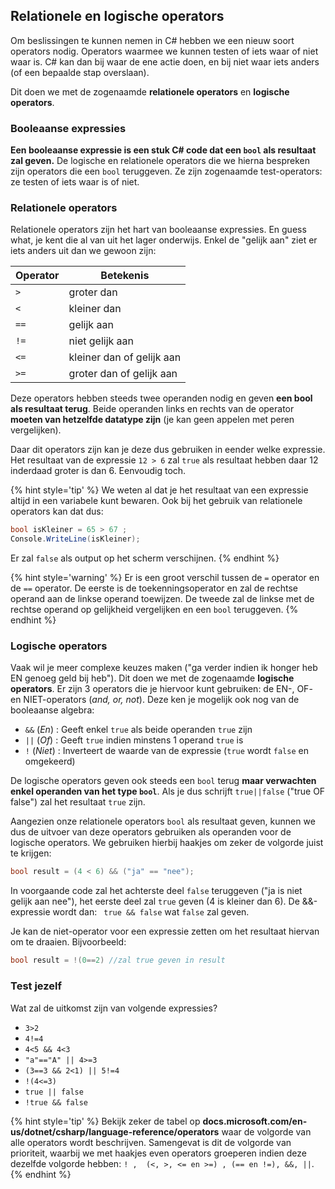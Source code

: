 ## Relationele en logische operators

Om beslissingen te kunnen nemen in C# hebben we een nieuw soort operators nodig. Operators waarmee we kunnen testen of iets waar of niet waar is. C# kan dan bij waar de ene actie doen, en bij niet waar iets anders (of een bepaalde stap overslaan). 

Dit doen we met de zogenaamde **relationele operators** en **logische operators**.

### Booleaanse expressies

**Een booleaanse expressie is een stuk C# code dat een ``bool`` als resultaat zal geven.** De logische en relationele operators die we hierna bespreken zijn operators die een ``bool`` teruggeven. Ze zijn zogenaamde test-operators: ze testen of iets waar is of niet.

### Relationele operators

Relationele operators zijn het hart van booleaanse expressies. En guess what, je kent die al van uit het lager onderwijs. Enkel de "gelijk aan" ziet er iets anders uit dan we gewoon zijn:

| Operator| Betekenis| 
| ---------| ---------|
| ``>`` |groter dan| 
| ``<`` |kleiner dan| 
| ``==`` |gelijk aan | 
| ``!=`` |niet gelijk aan| 
| ``<=`` |kleiner dan of gelijk aan| 
| ``>=`` |groter dan of gelijk aan| 

Deze operators hebben steeds twee operanden nodig en geven **een bool als resultaat terug**. Beide operanden links en rechts van de operator **moeten van hetzelfde datatype zijn** (je kan geen appelen met peren vergelijken).

Daar dit operators zijn kan je deze dus gebruiken in eender welke expressie. Het resultaat van de expressie ``12 > 6`` zal ``true`` als resultaat hebben daar 12 inderdaad groter is dan 6. Eenvoudig toch.

{% hint style='tip' %}
We weten al dat je het resultaat van een expressie altijd in een variabele kunt bewaren. Ook bij het gebruik van relationele operators kan dat dus:

```csharp
bool isKleiner = 65 > 67 ;
Console.WriteLine(isKleiner);
```

Er zal `false` als output op het scherm verschijnen.
{% endhint %}


{% hint style='warning' %}
Er is een groot verschil tussen de ``=`` operator en de ``==`` operator. De eerste is de toekenningsoperator en zal de rechtse operand aan de linkse operand toewijzen. De tweede zal de linkse met de rechtse operand op gelijkheid vergelijken en een ``bool`` teruggeven.
{% endhint %}


### Logische operators

Vaak wil je meer complexe keuzes maken ("ga verder indien ik honger heb EN genoeg geld bij heb"). Dit doen we met de zogenaamde **logische operators**. Er zijn 3 operators die je hiervoor kunt gebruiken: de EN-, OF- en NIET-operators (*and, or, not*). Deze ken je mogelijk ook nog van de booleaanse algebra:

* ``&&`` (*En*) : Geeft enkel ``true`` als beide operanden ``true`` zijn
* ``||`` (*Of*) : Geeft ``true`` indien minstens 1 operand ``true`` is
* ``!`` (*Niet*) : Inverteert de waarde van de expressie (``true`` wordt ``false`` en omgekeerd)

De logische operators geven ook steeds een ``bool`` terug **maar verwachten enkel operanden van het type ``bool``**. Als je dus schrijft ``true||false`` ("true OF false") zal het resultaat ``true`` zijn.

Aangezien onze relationele operators ``bool`` als resultaat geven, kunnen we dus de uitvoer van deze operators gebruiken als operanden voor de logische operators. We gebruiken hierbij haakjes om zeker de volgorde juist te krijgen:


```csharp
bool result = (4 < 6) && ("ja" == "nee");
```

In voorgaande code zal het achterste deel ``false`` teruggeven ("ja is niet gelijk aan nee"), het eerste deel zal ``true`` geven (4 is kleiner dan 6). De &&-expressie wordt dan: `` true && false`` wat ``false`` zal geven.

Je kan de niet-operator voor een expressie zetten om het resultaat hiervan om te draaien. Bijvoorbeeld:


```csharp
bool result = !(0==2) //zal true geven in result
```

### Test jezelf
Wat zal de uitkomst zijn van volgende expressies?

* ``3>2 ``
* ``4!=4`` 
* ``4<5 && 4<3``
* ``"a"=="A" || 4>=3``
* ``(3==3 && 2<1) || 5!=4``
* ``!(4<=3)``
* ``true || false``
* ``!true && false``



{% hint style='tip' %}
Bekijk zeker de tabel op **docs.microsoft.com/en-us/dotnet/csharp/language-reference/operators** waar de volgorde van alle operators wordt beschrijven. Samengevat is dit de volgorde van prioriteit, waarbij we met haakjes even operators groeperen indien deze dezelfde volgorde hebben: ``! ,  (<, >, <= en >=) , (== en !=), &&, ||``.
{% endhint %}
